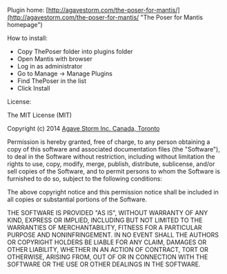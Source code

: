Plugin home: [http://agavestorm.com/the-poser-for-mantis/](http://agavestorm.com/the-poser-for-mantis/ "The Poser for Mantis homepage")

How to install:
-	Copy ThePoser folder into plugins folder
-	Open Mantis with browser
-	Log in as administrator
-	Go to Manage -> Manage Plugins
-	Find ThePoser in the list
-	Click Install

License:

The MIT License (MIT)

Copyright (c) 2014 [Agave Storm Inc. Canada, Toronto](http://agavestorm.com)

Permission is hereby granted, free of charge, to any person obtaining a copy
of this software and associated documentation files (the "Software"), to deal
in the Software without restriction, including without limitation the rights
to use, copy, modify, merge, publish, distribute, sublicense, and/or sell
copies of the Software, and to permit persons to whom the Software is
furnished to do so, subject to the following conditions:

The above copyright notice and this permission notice shall be included in
all copies or substantial portions of the Software.

THE SOFTWARE IS PROVIDED "AS IS", WITHOUT WARRANTY OF ANY KIND, EXPRESS OR
IMPLIED, INCLUDING BUT NOT LIMITED TO THE WARRANTIES OF MERCHANTABILITY,
FITNESS FOR A PARTICULAR PURPOSE AND NONINFRINGEMENT. IN NO EVENT SHALL THE
AUTHORS OR COPYRIGHT HOLDERS BE LIABLE FOR ANY CLAIM, DAMAGES OR OTHER
LIABILITY, WHETHER IN AN ACTION OF CONTRACT, TORT OR OTHERWISE, ARISING FROM,
OUT OF OR IN CONNECTION WITH THE SOFTWARE OR THE USE OR OTHER DEALINGS IN
THE SOFTWARE.


